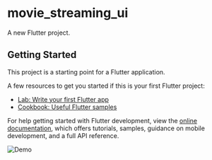 # movie_streaming_ui

A new Flutter project.

## Getting Started

This project is a starting point for a Flutter application.

A few resources to get you started if this is your first Flutter project:

- [Lab: Write your first Flutter app](https://docs.flutter.dev/get-started/codelab)
- [Cookbook: Useful Flutter samples](https://docs.flutter.dev/cookbook)

For help getting started with Flutter development, view the
[online documentation](https://docs.flutter.dev/), which offers tutorials,
samples, guidance on mobile development, and a full API reference.

![Demo]([https://user-images.githubusercontent.com/71636191/113112362-ae4deb80-923b-11eb-957d-ff88daad4f06.png](https://github.com/Vimalvarghese23/Movie_Streaming_UI/blob/main/demo/demo-of-ui.gif)https://github.com/Vimalvarghese23/Movie_Streaming_UI/blob/main/demo/demo-of-ui.gif)
